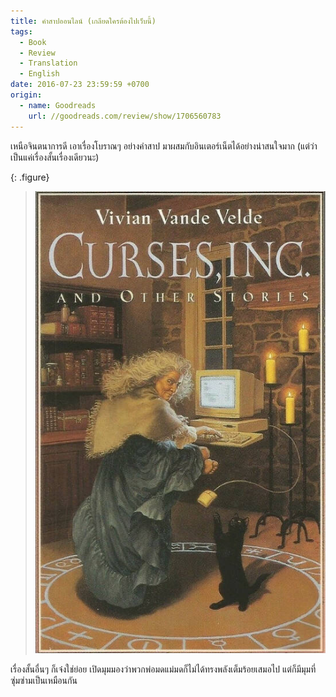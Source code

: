 ```yaml
---
title: คำสาปออนไลน์ (เกลียดใครต้องไปเว็บนี้)
tags:
  - Book
  - Review
  - Translation
  - English
date: 2016-07-23 23:59:59 +0700
origin:
  - name: Goodreads
    url: //goodreads.com/review/show/1706560783
---
```


เหนือจินตนาการดี เอาเรื่องโบราณๆ อย่างคำสาป มาผสมกับอินเตอร์เน็ตได้อย่างน่าสนใจมาก (แต่ว่าเป็นแค่เรื่องสั้นเรื่องเดียวนะ)

{: .figure}
> ![](/images/book/curses-inc.jpg)

เรื่องสั้นอื่นๆ ก็เจ๋งใช่ย่อย เปิดมุมมองว่าพวกพ่อมดแม่มดก็ไม่ได้ทรงพลังเต็มร้อยเสมอไป แต่ก็มีมุมที่ซุ่มซ่ามเป็นเหมือนกัน
